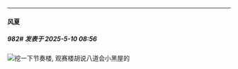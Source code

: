 ﻿
*****

####  风夏  
##### 982#       发表于 2025-5-10 08:56

<img src="https://static.stage1st.com/image/smiley/face2017/067.png" referrerpolicy="no-referrer">挖一下节奏楼, 观赛楼胡说八道会小黑屋的

